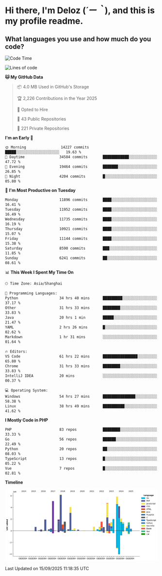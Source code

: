 # **Hi there, I'm Deloz (*´ー｀*), and this is my profile readme.**

## **What languages you use and how much do you code?**

<!--START_SECTION:waka-->
![Code Time](http://img.shields.io/badge/Code%20Time-7%2C491%20hrs%2045%20mins-blue)

![Lines of code](https://img.shields.io/badge/From%20Hello%20World%20I%27ve%20Written-53.7%20million%20lines%20of%20code-blue)

**🐱 My GitHub Data** 

> 📦 4.0 MB Used in GitHub's Storage 
 > 
> 🏆 2,226 Contributions in the Year 2025
 > 
> 💼 Opted to Hire
 > 
> 📜 43 Public Repositories 
 > 
> 🔑 221 Private Repositories 
 > 
**I'm an Early 🐤** 

```text
🌞 Morning                14227 commits       █████░░░░░░░░░░░░░░░░░░░░   19.63 % 
🌆 Daytime                34584 commits       ████████████░░░░░░░░░░░░░   47.72 % 
🌃 Evening                19464 commits       ███████░░░░░░░░░░░░░░░░░░   26.85 % 
🌙 Night                  4204 commits        █░░░░░░░░░░░░░░░░░░░░░░░░   05.80 % 
```
📅 **I'm Most Productive on Tuesday** 

```text
Monday                   11896 commits       ████░░░░░░░░░░░░░░░░░░░░░   16.41 % 
Tuesday                  11952 commits       ████░░░░░░░░░░░░░░░░░░░░░   16.49 % 
Wednesday                11735 commits       ████░░░░░░░░░░░░░░░░░░░░░   16.19 % 
Thursday                 10921 commits       ████░░░░░░░░░░░░░░░░░░░░░   15.07 % 
Friday                   11144 commits       ████░░░░░░░░░░░░░░░░░░░░░   15.38 % 
Saturday                 8590 commits        ███░░░░░░░░░░░░░░░░░░░░░░   11.85 % 
Sunday                   6241 commits        ██░░░░░░░░░░░░░░░░░░░░░░░   08.61 % 
```


📊 **This Week I Spent My Time On** 

```text
🕑︎ Time Zone: Asia/Shanghai

💬 Programming Languages: 
Python                   34 hrs 40 mins      █████████░░░░░░░░░░░░░░░░   37.17 % 
Other                    31 hrs 33 mins      ████████░░░░░░░░░░░░░░░░░   33.83 % 
Java                     20 hrs 1 min        █████░░░░░░░░░░░░░░░░░░░░   21.47 % 
YAML                     2 hrs 26 mins       █░░░░░░░░░░░░░░░░░░░░░░░░   02.62 % 
Markdown                 1 hr 31 mins        ░░░░░░░░░░░░░░░░░░░░░░░░░   01.64 % 

🔥 Editors: 
VS Code                  61 hrs 22 mins      ████████████████░░░░░░░░░   65.80 % 
Chrome                   31 hrs 33 mins      ████████░░░░░░░░░░░░░░░░░   33.83 % 
IntelliJ IDEA            20 mins             ░░░░░░░░░░░░░░░░░░░░░░░░░   00.37 % 

💻 Operating System: 
Windows                  54 hrs 27 mins      ███████████████░░░░░░░░░░   58.38 % 
Linux                    38 hrs 49 mins      ██████████░░░░░░░░░░░░░░░   41.62 % 
```

**I Mostly Code in PHP** 

```text
PHP                      83 repos            ████████░░░░░░░░░░░░░░░░░   33.33 % 
Go                       56 repos            ██████░░░░░░░░░░░░░░░░░░░   22.49 % 
Python                   20 repos            ██░░░░░░░░░░░░░░░░░░░░░░░   08.03 % 
TypeScript               13 repos            █░░░░░░░░░░░░░░░░░░░░░░░░   05.22 % 
Vue                      7 repos             █░░░░░░░░░░░░░░░░░░░░░░░░   02.81 % 
```



**Timeline**

![Lines of Code chart](https://raw.githubusercontent.com/deloz/deloz/main/assets/bar_graph.png)


 Last Updated on 15/09/2025 11:18:35 UTC
<!--END_SECTION:waka-->
